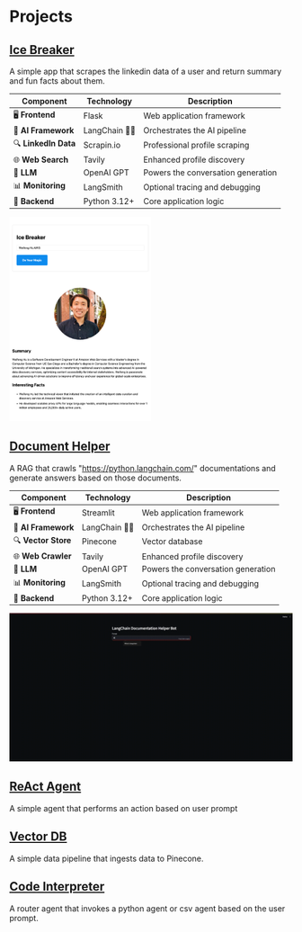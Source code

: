 # Projects

## [Ice Breaker](https://github.com/weifhu0124/LangChain-HelloWorld/tree/main/ice_breaker)

A simple app that scrapes the linkedin data of a user and return summary and fun facts about them.

| Component | Technology | Description |
|-----------|------------|-------------|
| 🖥️ **Frontend** | Flask | Web application framework |
| 🧠 **AI Framework** | LangChain 🦜🔗 | Orchestrates the AI pipeline |
| 🔍 **LinkedIn Data** | Scrapin.io | Professional profile scraping |
| 🌐 **Web Search** | Tavily | Enhanced profile discovery |
| 🤖 **LLM** | OpenAI GPT | Powers the conversation generation |
| 📊 **Monitoring** | LangSmith | Optional tracing and debugging |
| 🐍 **Backend** | Python 3.12+ | Core application logic |

<img src="https://github.com/weifhu0124/LangChain-HelloWorld/blob/main/ice_breaker/static/display.png" width=50% height=50%>


## [Document Helper](https://github.com/weifhu0124/LangChain-HelloWorld/tree/main/documentation_helper)

A RAG that crawls "https://python.langchain.com/" documentations and generate answers based on those documents.

| Component | Technology | Description |
|-----------|------------|-------------|
| 🖥️ **Frontend** | Streamlit | Web application framework |
| 🧠 **AI Framework** | LangChain 🦜🔗 | Orchestrates the AI pipeline |
| 🔍 **Vector Store** | Pinecone | Vector database |
| 🌐 **Web Crawler** | Tavily | Enhanced profile discovery |
| 🤖 **LLM** | OpenAI GPT | Powers the conversation generation |
| 📊 **Monitoring** | LangSmith | Optional tracing and debugging |
| 🐍 **Backend** | Python 3.12+ | Core application logic |

![LangChain Demo](https://github.com/weifhu0124/LangChain-HelloWorld/blob/9fc5be9414b7a1f6bfb4d5e76f9f526cb3c7df7e/documentation_helper/static/langchain-helper.gif)

## [ReAct Agent](https://github.com/weifhu0124/LangChain-HelloWorld/tree/main/react_agent)

A simple agent that performs an action based on user prompt

## [Vector DB](https://github.com/weifhu0124/LangChain-HelloWorld/tree/main/vector_db)

A simple data pipeline that ingests data to Pinecone.

## [Code Interpreter](https://github.com/weifhu0124/LangChain-HelloWorld/tree/main/code_interpreter_agent)

A router agent that invokes a python agent or csv agent based on the user prompt.
